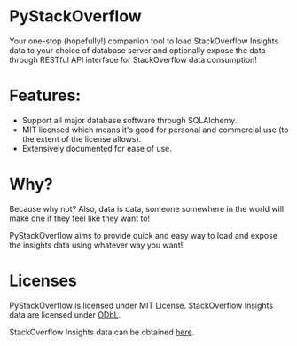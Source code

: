 # PyStackOverflow
Your one-stop (hopefully!) companion tool to load StackOverflow Insights data to your choice of database server and optionally expose the data
through RESTful API interface for StackOverflow data consumption!

# Features:
- Support all major database software through SQLAlchemy.
- MIT licensed which means it's good for personal and commercial use (to the extent of the license allows).
- Extensively documented for ease of use.

# Why?
Because why not? Also, data is data, someone somewhere in the world will make one if they feel like they want to!

PyStackOverflow aims to provide quick and easy way to load and expose the insights data using whatever way you want!

# Licenses
PyStackOverflow is licensed under MIT License.
StackOverflow Insights data are licensed under [ODbL](https://opendatacommons.org/licenses/odbl/).

StackOverflow Insights data can be obtained [here](https://insights.stackoverflow.com/survey).  